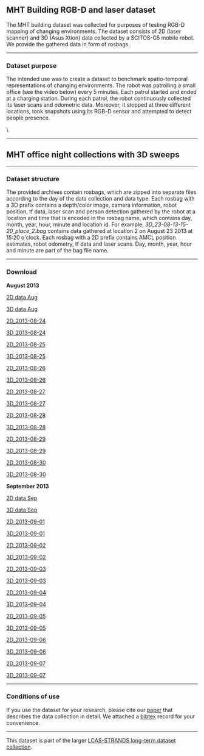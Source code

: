 MHT Building RGB-D and laser dataset
------------------------------------

The MHT building dataset was collected for purposes of testing RGB-D mapping of changing environments. The dataset consists of 2D (laser scanner) and 3D (Asus Xtion) data collected by a SCITOS-G5 mobile robot. We provide the gathered data in form of rosbags.

* * * * *

### Dataset purpose

The intended use was to create a dataset to benchmark spatio-temporal representations of changing environments. The robot was patrolling a small office (see the video below) every 5 minutes. Each patrol started and ended at a charging station. During each patrol, the robot continuously collected its laser scans and odometric data. Moreover, it stopped at three different locations, took snapshots using its RGB-D sensor and attempted to detect people presence.

\

  ---------------------------------------------
  MHT office night collections with 3D sweeps
  ---------------------------------------------

* * * * *

### Dataset structure

The provided archives contain rosbags, which are zipped into separate files according to the day of the data collection and data type. Each rosbag with a 3D prefix contains a depth/color image, camera information, robot position, tf data, laser scan and person detection gathered by the robot at a location and time that is encoded in the rosbag name, which contains day, month, year, hour, minute and location id. For example, *3D\_23-08-13-15-20\_place\_2.bag* contains data gathered at location 2 on August 23 2013 at 15:20 o'clock. Each rosbag with a 2D prefix contains AMCL position estimates, robot odometry, tf data and laser scans. Day, month, year, hour and minute are part of the bag file name.

* * * * *

### Download

**August 2013**

[2D data Aug](https://lcas.lincoln.ac.uk/owncloud/shared/datasets/MHT/2D_2013-08.zip)

[3D data Aug](https://lcas.lincoln.ac.uk/owncloud/shared/datasets/MHT/3D_2013-08.zip)

[2D\_2013-08-24](https://lcas.lincoln.ac.uk/owncloud/shared/datasets/MHT/2D_2013-08-24.zip)

[3D\_2013-08-24](https://lcas.lincoln.ac.uk/owncloud/shared/datasets/MHT/3D_2013-08-24.zip)

[2D\_2013-08-25](https://lcas.lincoln.ac.uk/owncloud/shared/datasets/MHT/2D_2013-08-25.zip)

[3D\_2013-08-25](https://lcas.lincoln.ac.uk/owncloud/shared/datasets/MHT/3D_2013-08-25.zip)

[2D\_2013-08-26](https://lcas.lincoln.ac.uk/owncloud/shared/datasets/MHT/2D_2013-08-26.zip)

[3D\_2013-08-26](https://lcas.lincoln.ac.uk/owncloud/shared/datasets/MHT/3D_2013-08-26.zip)

[2D\_2013-08-27](https://lcas.lincoln.ac.uk/owncloud/shared/datasets/MHT/2D_2013-08-27.zip)

[3D\_2013-08-27](https://lcas.lincoln.ac.uk/owncloud/shared/datasets/MHT/3D_2013-08-27.zip)

[2D\_2013-08-28](https://lcas.lincoln.ac.uk/owncloud/shared/datasets/MHT/2D_2013-08-28.zip)

[3D\_2013-08-28](https://lcas.lincoln.ac.uk/owncloud/shared/datasets/MHT/3D_2013-08-28.zip)

[2D\_2013-08-29](https://lcas.lincoln.ac.uk/owncloud/shared/datasets/MHT/2D_2013-08-29.zip)

[3D\_2013-08-29](https://lcas.lincoln.ac.uk/owncloud/shared/datasets/MHT/3D_2013-08-29.zip)

[2D\_2013-08-30](https://lcas.lincoln.ac.uk/owncloud/shared/datasets/MHT/2D_2013-08-30.zip)

[3D\_2013-08-30](https://lcas.lincoln.ac.uk/owncloud/shared/datasets/MHT/3D_2013-08-30.zip)

**September 2013**

[2D data Sep](https://lcas.lincoln.ac.uk/owncloud/shared/datasets/MHT/3D_2013-09.zip)

[3D data Sep](https://lcas.lincoln.ac.uk/owncloud/shared/datasets/MHT/3D_2013-09.zip)

[2D\_2013-09-01](https://lcas.lincoln.ac.uk/owncloud/shared/datasets/MHT/3D_2013-09-01.zip)

[3D\_2013-09-01](https://lcas.lincoln.ac.uk/owncloud/shared/datasets/MHT/3D_2013-09-01.zip)

[2D\_2013-09-02](https://lcas.lincoln.ac.uk/owncloud/shared/datasets/MHT/3D_2013-09-01.zip)

[3D\_2013-09-02](https://lcas.lincoln.ac.uk/owncloud/shared/datasets/MHT/3D_2013-09-02.zip)

[2D\_2013-09-03](https://lcas.lincoln.ac.uk/owncloud/shared/datasets/MHT/3D_2013-09-01.zip)

[3D\_2013-09-03](https://lcas.lincoln.ac.uk/owncloud/shared/datasets/MHT/3D_2013-09-03.zip)

[2D\_2013-09-04](https://lcas.lincoln.ac.uk/owncloud/shared/datasets/MHT/3D_2013-09-01.zip)

[3D\_2013-09-04](https://lcas.lincoln.ac.uk/owncloud/shared/datasets/MHT/3D_2013-09-04.zip)

[2D\_2013-09-05](https://lcas.lincoln.ac.uk/owncloud/shared/datasets/MHT/3D_2013-09-01.zip)

[3D\_2013-09-05](https://lcas.lincoln.ac.uk/owncloud/shared/datasets/MHT/3D_2013-09-05.zip)

[2D\_2013-09-06](https://lcas.lincoln.ac.uk/owncloud/shared/datasets/MHT/3D_2013-09-01.zip)

[3D\_2013-09-06](https://lcas.lincoln.ac.uk/owncloud/shared/datasets/MHT/3D_2013-09-06.zip)

[2D\_2013-09-07](https://lcas.lincoln.ac.uk/owncloud/shared/datasets/MHT/3D_2013-09-01.zip)

[3D\_2013-09-07](https://lcas.lincoln.ac.uk/owncloud/shared/datasets/MHT/3D_2013-09-07.zip)

* * * * *

### Conditions of use

If you use the dataset for your research, please cite our [paper](https://lcas.lincoln.ac.uk/owncloud/shared/datasets/MHT/paper.pdf) that describes the data collection in detail. We attached a [bibtex](https://lcas.lincoln.ac.uk/owncloud/shared/datasets/MHT/paper.bib) record for your convenience.

* * * * *

This dataset is part of the larger [LCAS-STRANDS long-term dataset collection](https://lcas.lincoln.ac.uk/owncloud/shared/datasets/index.html).
